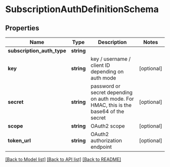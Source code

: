 # SubscriptionAuthDefinitionSchema

## Properties
Name | Type | Description | Notes
------------ | ------------- | ------------- | -------------
**subscription_auth_type** | **string** |  | 
**key** | **string** | key / username / client ID depending on auth mode | [optional] 
**secret** | **string** | password or secret depending on auth mode. For HMAC, this is the base64 of the secret | [optional] 
**scope** | **string** | OAuth2 scope | [optional] 
**token_url** | **string** | OAuth2 authorization endpoint | [optional] 

[[Back to Model list]](../README.md#documentation-for-models) [[Back to API list]](../README.md#documentation-for-api-endpoints) [[Back to README]](../README.md)


